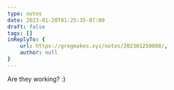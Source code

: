 ```yaml
---
type: notes
date: 2023-01-28T01:25:35-07:00
draft: false
tags: []
inReplyTo: { 
	url: https://gregmakes.xyz/notes/202301250000/, 
	author: null
}
---
```


Are they working? :)